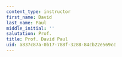 ```yaml
---
content_type: instructor
first_name: David
last_name: Paul
middle_initial: ''
salutation: Prof.
title: Prof. David Paul
uid: a837c87a-0b17-788f-3288-84cb22e569cc
---
```

